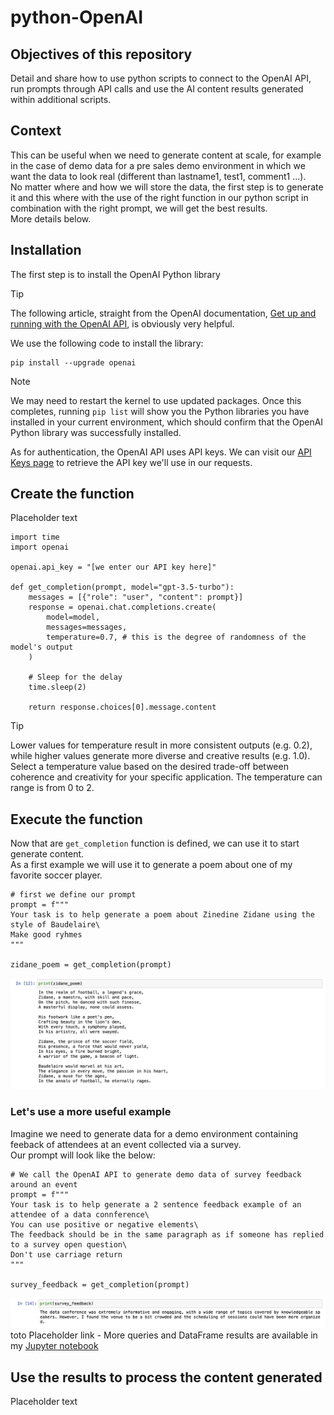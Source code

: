 # python-OpenAI

## Objectives of this repository
Detail and share how to use python scripts to connect to the OpenAI API, run prompts through API calls and use the AI content results generated within additional scripts.

## Context
This can be useful when we need to generate content at scale, for example in the case of demo data for a pre sales demo environment in which we want the data to look real (different than lastname1, test1, comment1 ...).\
No matter where and how we will store the data, the first step is to generate it and this where with the use of the right function in our python script in combination with the right prompt, we will get the best results.\
More details below.

## Installation
The first step is to install the OpenAI Python library
> [!TIP]
> The following article, straight from the OpenAI documentation, [Get up and running with the OpenAI API](https://platform.openai.com/docs/quickstart?context=python), is obviously very helpful.

We use the following code to install the library:
```
pip install --upgrade openai
```
> [!NOTE]
> We may need to restart the kernel to use updated packages.
> Once this completes, running `pip list` will show you the Python libraries you have installed in your current environment, which should confirm that the OpenAI Python library was successfully installed.

As for authentication, the OpenAI API uses API keys. We can visit our [API Keys page](https://platform.openai.com/account/api-keys) to retrieve the API key we'll use in our requests.

## Create the function
Placeholder text
```
import time
import openai

openai.api_key = "[we enter our API key here]"

def get_completion(prompt, model="gpt-3.5-turbo"):
    messages = [{"role": "user", "content": prompt}]
    response = openai.chat.completions.create(
        model=model,
        messages=messages,
        temperature=0.7, # this is the degree of randomness of the model's output
    )

    # Sleep for the delay
    time.sleep(2)
    
    return response.choices[0].message.content
```

>[!TIP]
>Lower values for temperature result in more consistent outputs (e.g. 0.2), while higher values generate more diverse and creative results (e.g. 1.0). Select a temperature value based on the desired trade-off between coherence and creativity for your specific application. The temperature can range is from 0 to 2.
  
## Execute the function
Now that are `get_completion` function is defined, we can use it to start generate content.\
As a first example we will use it to generate a poem about one of my favorite soccer player.
```
# first we define our prompt
prompt = f"""
Your task is to help generate a poem about Zinedine Zidane using the style of Baudelaire\
Make good ryhmes
"""

zidane_poem = get_completion(prompt)
```
![Screenshot - Print zidane poem](https://github.com/mboss10/python-OpenAI/blob/main/zidane_poem.png)
  
### Let's use a more useful example

Imagine we need to generate data for a demo environment containing feeback of attendees at an event collected via a survey.\
Our prompt will look like the below:
```
# We call the OpenAI API to generate demo data of survey feedback around an event
prompt = f"""
Your task is to help generate a 2 sentence feedback example of an attendee of a data connference\
You can use positive or negative elements\
The feedback should be in the same paragraph as if someone has replied to a survey open question\
Don't use carriage return
"""

survey_feedback = get_completion(prompt)
```

![Print survey feedback](https://github.com/mboss10/python-OpenAI/blob/main/print(survey_feedback).png)
  toto
Placeholder link - More queries and DataFrame results are available in my [Jupyter notebook](https://github.com/mboss10/python-Athena/blob/main/Athena%20connection%20and%20exploration.ipynb)

## Use the results to process the content generated
Placeholder text
